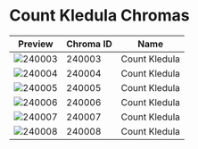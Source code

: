 # Count Kledula Chromas

| Preview | Chroma ID | Name |
|---------|-----------|------|
| ![240003](https://raw.communitydragon.org/latest/plugins/rcp-be-lol-game-data/global/default/v1/champion-chroma-images/240/240003.png) | 240003 | Count Kledula |
| ![240004](https://raw.communitydragon.org/latest/plugins/rcp-be-lol-game-data/global/default/v1/champion-chroma-images/240/240004.png) | 240004 | Count Kledula |
| ![240005](https://raw.communitydragon.org/latest/plugins/rcp-be-lol-game-data/global/default/v1/champion-chroma-images/240/240005.png) | 240005 | Count Kledula |
| ![240006](https://raw.communitydragon.org/latest/plugins/rcp-be-lol-game-data/global/default/v1/champion-chroma-images/240/240006.png) | 240006 | Count Kledula |
| ![240007](https://raw.communitydragon.org/latest/plugins/rcp-be-lol-game-data/global/default/v1/champion-chroma-images/240/240007.png) | 240007 | Count Kledula |
| ![240008](https://raw.communitydragon.org/latest/plugins/rcp-be-lol-game-data/global/default/v1/champion-chroma-images/240/240008.png) | 240008 | Count Kledula |